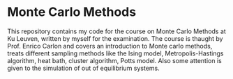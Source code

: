 # Monte Carlo Methods

This repository contains my code for the course on Monte Carlo Methods at Ku Leuven, written by myself for the examination. 
The course is thaught by Prof. Enrico Carlon and covers an introduction to Monte carlo methods, treats different sampling methods like the Ising model, Metropolis-Hastings algorithm, heat bath, cluster algorithm, Potts model.
Also some attention is given to the simulation of out of equilibrium systems. 
